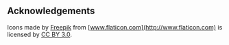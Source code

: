 ## Acknowledgements

Icons made by [Freepik](http://www.flaticon.com/authors/freepik) from
[www.flaticon.com](http://www.flaticon.com) is licensed by 
[CC BY 3.0](http://creativecommons.org/licenses/by/3.0/).
